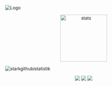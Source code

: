![Logo](https://wallpapercave.com/wp/wp5418096.jpg)

<p align="center">
  <img src="https://github-readme-stats.vercel.app/api?username=Omurxd&count_private=true&show_icons=true&theme=purple&hide_border=true" width="%100" height="150px" alt="stats" />
</p>

 <p align="left"> <img src="https://komarev.com/ghpvc/?username=Omurxd&label=Profile%20views&color=0e75b6&style=flat" alt="starkgithubistatistik" /> </p>
 
<p align="center">
  <a href="https://discord.com/users/368787784581906452" target"blank_"><img src="https://img.shields.io/badge/discord%20-7289DA.svg?&style=for-the-badge&logo=discord&logoColor=white"></a>
  <a href="https://instagram.com/omurxddddd" target"blank_"><img src="https://img.shields.io/badge/INSTAGRAM%20-DC3175.svg?&style=for-the-badge&logo=instagram&logoColor=white"></a>
 <a href="https://youtube.com/Ömürxd" target"blank_"><img src="https://img.shields.io/badge/Youtube%20-191717.svg?&style=for-the-badge&logo=youtube&logoColor=white"></a>
</p>
